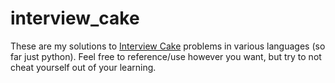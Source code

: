 # interview_cake

These are my solutions to [Interview Cake](interviewcake.com) problems in various languages (so far just python). Feel free to reference/use however you want, but try to not cheat yourself out of your learning.
